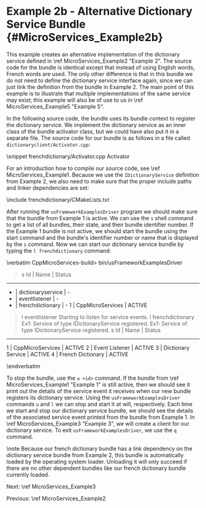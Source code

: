 Example 2b - Alternative Dictionary Service Bundle    {#MicroServices_Example2b}
==================================================

This example creates an alternative implementation of the dictionary service
defined in \ref MicroServices_Example2 "Example 2". The source code for the
bundle is identical except that instead of using English words, French words
are used. The only other difference is that in this bundle we do not need to
define the dictionary service interface again, since we can just link the
definition from the bundle in Example 2. The main point of this example is
to illustrate that multiple implementations of the same service may exist;
this example will also be of use to us in \ref MicroServices_Example5 "Example 5".

In the following source code, the bundle uses its bundle context
to register the dictionary service. We implement the dictionary service as an
inner class of the bundle activator class, but we could have also put it in a
separate file. The source code for our bundle is as follows in a file called
`dictionaryclient/Activator.cpp`:

\snippet frenchdictionary/Activator.cpp Activator

For an introduction how to compile our source code, see \ref MicroServices_Example1.
Because we use the `IDictionaryService` definition from Example 2, we also
need to make sure that the proper include paths and linker dependencies are set:

\include frenchdictionary/CMakeLists.txt

After running the `usFrameworkExamplesDriver` program we should make sure that the
bundle from Example 1 is active. We can use the `s` shell command to get
a list of all bundles, their state, and their bundle identifier number.
If the Example 1 bundle is not active, we should start the bundle using the
start command and the bundle's identifier number or name that is displayed
by the `s` command. Now we can start our dictionary service bundle by typing
the `l frenchdictionary` command:

\verbatim
CppMicroServices-build> bin/usFrameworkExamplesDriver
> s
Id | Name                 | Status
-----------------------------------
 - | dictionaryservice    | -
 - | eventlistener        | -
 - | frenchdictionary     | -
 1 | CppMicroServices     | ACTIVE
> l eventlistener
Starting to listen for service events.
> l frenchdictionary
Ex1: Service of type IDictionaryService registered.
Ex1: Service of type IDictionaryService registered.
> s
Id | Name                 | Status
-----------------------------------
 1 | CppMicroServices     | ACTIVE
 2 | Event Listener       | ACTIVE
 3 | Dictionary Service   | ACTIVE
 4 | French Dictionary    | ACTIVE
>
\endverbatim

To stop the bundle, use the `u <id>` command. If the bundle from
\ref MicroServices_Example1 "Example 1" is still active,
then we should see it print out the details of the service event it receives
when our new bundle registers its dictionary service. Using the `usFrameworkExamplesDriver`
commands `u` and `l` we can stop and start it at will, respectively. Each
time we start and stop our dictionary service bundle, we should see the details
of the associated service event printed from the bundle from Example 1. In
\ref MicroServices_Example3 "Example 3", we will create a client for our
dictionary service. To exit `usFrameworkExamplesDriver`, we use the `q` command.

\note Because our french dictionary bundle has a link dependency on the
dictionary service bundle from Example 2, this bundle is automatically loaded
by the operating system loader. Unloading it will only succeed if there are
no other dependent bundles like our french dictionary bundle currently loaded.

Next: \ref MicroServices_Example3

Previous: \ref MicroServices_Example2
